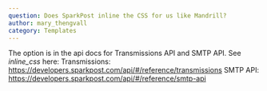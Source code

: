 ```yaml
---
question: Does SparkPost inline the CSS for us like Mandrill?
author: mary_thengvall
category: Templates
---
```

The option is in the api docs for Transmissions API and SMTP API. See _inline_css_ here:
Transmissions: https://developers.sparkpost.com/api/#/reference/transmissions
SMTP API: https://developers.sparkpost.com/api/#/reference/smtp-api

